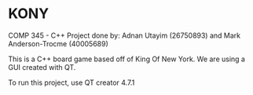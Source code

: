 # KONY
COMP 345 - C++
Project done by: Adnan Utayim (26750893) and Mark Anderson-Trocme (40005689)

This is a C++ board game based off of King Of New York. We are using a GUI created with QT. 

To run this project, use QT creator 4.7.1
